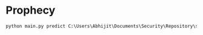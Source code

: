 # Prophecy

```bash
python main.py predict C:\Users\Abhijit\Documents\Security\Repository\spring-boot-tutorial\springboot2-jpa-h2-crud-example/
```